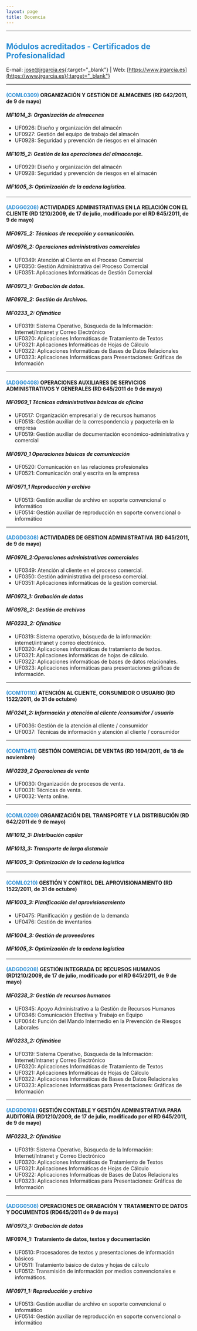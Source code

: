 ```yaml
---
layout: page
title: Docencia
---
```


<hr size="5px" color="#268BD4" />

<p><h2><span style="color:#268BD4">Módulos acreditados - Certificados de Profesionalidad</span></h2></p>

E-mail: [jose@jrgarcia.es](mailto:jose@jrgarcia.es){:target="_blank"} | Web: [https://www.jrgarcia.es](https://www.jrgarcia.es){:target="_blank"}  

<hr size="5px" color="#268BD4" />

<h4><b><span style="color: #268BD4;">(COML0309)</span> ORGANIZACIÓN Y GESTIÓN DE ALMACENES (RD 642/2011, de 9 de mayo) </b></h4>
<h4><i><b>MF1014_3: Organización de almacenes </b></i></h4>
<ul>
 	<li>UF0926: Diseño y organización del almacén</li>
 	<li>UF0927: Gestión del equipo de trabajo del almacén</li>
 	<li>UF0928: Seguridad y prevención de riesgos en el almacén</li>
</ul>
<h4><i><b>MF1015_2: Gestión de las operaciones del almacenaje. </b></i></h4>
<ul>
 	<li>UF0929: Diseño y organización del almacén</li>
 	<li>UF0928: Seguridad y prevención de riesgos en el almacén</li>
 	
</ul>
<h4><i><b>MF1005_3: Optimización de la cadena logística. </b></i></h4>

<hr size="5px" color="#268BD4" />
<h4><b><span style="color: #268BD4;">(ADGG0208)</span> ACTIVIDADES ADMINISTRATIVAS EN LA RELACIÓN CON EL CLIENTE (RD 1210/2009, de 17 de julio, modificado por el RD 645/2011, de 9 de mayo) </b></h4>
<h4><i><b>MF0975_2: Técnicas de recepción y comunicación. </b></i></h4>
<h4><i><b>MF0976_2: Operaciones administrativas comerciales </b></i></h4>
<ul>
 	<li>UF0349: Atención al Cliente en el Proceso Comercial</li>
 	<li>UF0350: Gestión Administrativa del Proceso Comercial</li>
 	<li>UF0351: Aplicaciones Informáticas de Gestión Comercial</li>
</ul>
<h4><i><b>MF0973_1: Grabación de datos. </b></i></h4>
<h4><i><b>MF0978_2: Gestión de Archivos. </b></i></h4>
<h4><i><b>MF0233_2: Ofimática </b></i></h4>
<ul>
 	<li>UF0319: Sistema Operativo, Búsqueda de la Información: Internet/Intranet y Correo Electrónico</li>
 	<li>UF0320: Aplicaciones Informáticas de Tratamiento de Textos</li>
 	<li>UF0321: Aplicaciones Informáticas de Hojas de Cálculo</li>
 	<li>UF0322: Aplicaciones Informáticas de Bases de Datos Relacionales</li>
 	<li>UF0323: Aplicaciones Informáticas para Presentaciones: Gráficas de Información</li>
</ul>

<hr size="5px" color="#268BD4" />

<h4><b><span style="color: #268BD4;">(ADGG0408)</span> OPERACIONES AUXILIARES DE SERVICIOS ADMINISTRATIVOS Y GENERALES (RD 645/2011 de 9 de mayo) </b></h4>
<h4><i><b>MF0969_1 Técnicas administrativas básicas de oficina </b></i></h4>
<ul>
 	<li>UF0517: Organización empresarial y de recursos humanos</li>
 	<li>UF0518: Gestión auxiliar de la correspondencia y paquetería en la empresa</li>
 	<li>UF0519: Gestión auxiliar de documentación económico-administrativa y comercial</li>
</ul>
<h4><i><b>MF0970_1 Operaciones básicas de comunicación </b></i></h4>
<ul>
 	<li>UF0520: Comunicación en las relaciones profesionales</li>
 	<li>UF0521: Comunicación oral y escrita en la empresa</li>
</ul>
<h4><i><b>MF0971_1 Reproducción y archivo</b></i></h4>
<ul>
 	<li>UF0513: Gestión auxiliar de archivo en soporte convencional o informático</li>
 	<li>UF0514: Gestión auxiliar de reproducción en soporte convencional o informático</li>
</ul>

<hr size="5px" color="#268BD4" />
<h4><b><span style="color: #268BD4;">(ADGD0308)</span> ACTIVIDADES DE GESTION ADMINISTRATIVA (RD 645/2011, de 9 de mayo) </b></h4>
<h4><i><b>MF0976_2:Operaciones administrativas comerciales </b></i></h4>
<ul>
 	<li>UF0349: Atención al cliente en el proceso comercial.</li>
 	<li>UF0350: Gestión administrativa del proceso comercial.</li>
 	<li>UF0351: Aplicaciones informáticas de la gestión comercial.</li>
</ul>
<h4><i><b>MF0973_1: Grabación de datos </b></i></h4>
<h4><i><b>MF0978_2: Gestión de archivos </b></i></h4>
<h4><i><b>MF0233_2: Ofimática </b></i></h4>
<ul>
 	<li>UF0319: Sistema operativo, búsqueda de la información: internet/intranet y correo electrónico.</li>
 	<li>UF0320: Aplicaciones informáticas de tratamiento de textos.</li>
 	<li>UF0321: Aplicaciones informáticas de hojas de cálculo.</li>
 	<li>UF0322: Aplicaciones informáticas de bases de datos relacionales.</li>
 	<li>UF0323: Aplicaciones informáticas para presentaciones gráficas de información.</li>
</ul>

<hr size="5px" color="#268BD4" />
<h4><b><span style="color: #268BD4;">(COMT0110)</span> ATENCIÓN AL CLIENTE, CONSUMIDOR O USUARIO (RD 1522/2011, de 31 de octubre) </b></h4>
<h4><i><b>MF0241_2: Información y atención al cliente /consumidor / usuario</b></i></h4>
<ul>
 	<li>UF0036: Gestión de la atención al cliente / consumidor</li>
 	<li>UF0037: Técnicas de información y atención al cliente / consumidor<b> </b></li>
</ul>

<hr size="5px" color="#268BD4" />
<h4><b><span style="color: #268BD4;">(COMT0411)</span> GESTIÓN COMERCIAL DE VENTAS (RD 1694/2011, de 18 de noviembre) </b></h4>
<h4><i><b>MF0239_2 Operaciones de venta </b></i></h4>
<ul>
 	<li>UF0030: Organización de procesos de venta.</li>
 	<li>UF0031: Técnicas de venta.</li>
 	<li>UF0032: Venta online.</li>
</ul>

<hr size="5px" color="#268BD4" />
<h4><b><span style="color: #268BD4;">(COML0209)</span> ORGANIZACIÓN DEL TRANSPORTE Y LA DISTRIBUCIÓN (RD 642/2011 de 9 de mayo) </b></h4>
<h4><i><b>MF1012_3: Distribución capilar </b></i></h4>
<ul>

</ul>

<h4><i><b>MF1013_3: Transporte de larga distancia </b></i></h4>
<ul>

</ul>

<h4><i><b>MF1005_3: Optimización de la cadena logística </b></i></h4>
<ul>

</ul>


<hr size="5px" color="#268BD4" />
<h4><b><span style="color: #268BD4;">(COML0210)</span> GESTIÓN Y CONTROL DEL APROVISIONAMIENTO (RD 1522/2011, de 31 de octubre)</b></h4>
<h4><i><b>MF1003_3: Planificación del aprovisionamiento </b></i></h4>
<ul>
 	<li>UF0475: Planificación y gestión de la demanda</li>
 	<li>UF0476: Gestión de inventarios</li>
</ul>

<h4><i><b>MF1004_3: Gestión de proveedores</b></i></h4>
<ul>
</ul>
<h4><i><b>MF1005_3: Optimización de la cadena logística</b></i></h4>
<ul>
</ul>


<hr size="5px" color="#268BD4" />
<h4><b><span style="color: #268BD4;">(ADGD0208)</span> GESTIÓN INTEGRADA DE RECURSOS HUMANOS (RD1210/2009, de 17 de julio, modificado por el RD 645/2011, de 9 de mayo) </b></h4>
<h4><i><b>MF0238_3: Gestión de recursos humanos </b></i></h4>
<ul>
 	<li>UF0345: Apoyo Administrativo a la Gestión de Recursos Humanos</li>
 	<li>UF0346: Comunicación Efectiva y Trabajo en Equipo</li>
 	<li>UF0044: Función del Mando Intermedio en la Prevención de Riesgos Laborales</li>
</ul>
<h4><i><b>MF0233_2: Ofimática </b></i></h4>
<ul>
 	<li>UF0319: Sistema Operativo, Búsqueda de la Información: Internet/Intranet y Correo Electrónico</li>
 	<li>UF0320: Aplicaciones Informáticas de Tratamiento de Textos</li>
 	<li>UF0321: Aplicaciones Informáticas de Hojas de Cálculo</li>
 	<li>UF0322: Aplicaciones Informáticas de Bases de Datos Relacionales</li>
 	<li>UF0323: Aplicaciones Informáticas para Presentaciones: Gráficas de Información</li>
</ul>

<hr size="5px" color="#268BD4" />
<h4><b><span style="color: #268BD4;">(ADGD0108)</span> GESTIÓN CONTABLE Y GESTIÓN ADMINISTRATIVA PARA AUDITORÍA (RD1210/2009, de 17 de julio, modificado por el RD 645/2011, de 9 de mayo) </b></h4>
<h4><i><b>MF0233_2: Ofimática </b></i></h4>
<ul>
 	<li>UF0319: Sistema Operativo, Búsqueda de la Información: Internet/Intranet y Correo Electrónico</li>
 	<li>UF0320: Aplicaciones Informáticas de Tratamiento de Textos</li>
 	<li>UF0321: Aplicaciones Informáticas de Hojas de Cálculo</li>
 	<li>UF0322: Aplicaciones Informáticas de Bases de Datos Relacionales</li>
 	<li>UF0323: Aplicaciones Informáticas para Presentaciones: Gráficas de Información</li>
</ul>

<hr size="5px" color="#268BD4" />
<h4><b><span style="color: #268BD4;">(ADGG0508)</span> OPERACIONES DE GRABACIÓN Y TRATAMIENTO DE DATOS Y DOCUMENTOS (RD645/2011 de 9 de mayo) </b></h4>
<h4><i><b>MF0973_1: Grabación de datos </b></i></h4>
<h4><b>MF0974_1: Tratamiento de datos, textos y documentación </b></h4>
<ul>
 	<li>UF0510: Procesadores de textos y presentaciones de información básicos</li>
 	<li>UF0511: Tratamiento básico de datos y hojas de cálculo</li>
 	<li>UF0512: Transmisión de información por medios convencionales e informáticos.</li>
</ul>
<h4><i><b>MF0971_1: Reproducción y archivo </b></i></h4>
<ul>
 	<li>UF0513: Gestión auxiliar de archivo en soporte convencional o informático</li>
 	<li>UF0514: Gestión auxiliar de reproducción en soporte convencional o informático</li>
</ul>